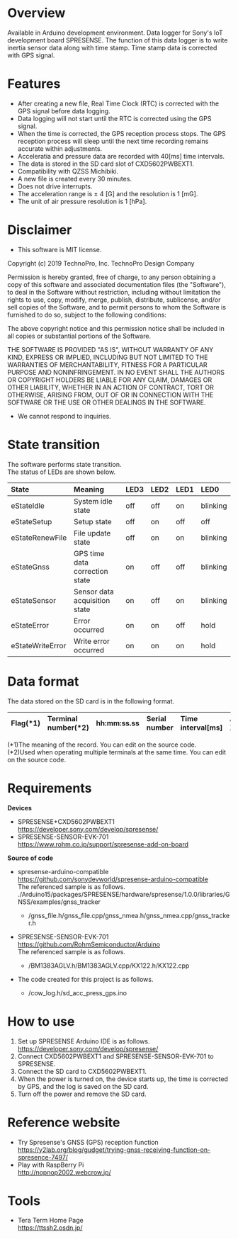 # Overview
Available in Arduino development environment.
Data logger for Sony's IoT development board SPRESENSE.
The function of this data logger is to write inertia sensor data along with time stamp. Time stamp data is corrected with GPS signal.

# Features
* After creating a new file, Real Time Clock (RTC) is corrected with the GPS signal before data logging.
* Data logging will not start until the RTC is corrected using the GPS signal.
* When the time is corrected, the GPS reception process stops. The GPS reception process will sleep until the next time recording remains accurate within adjustments.
* Acceleratia and pressure data are recorded with 40[ms] time intervals.
* The data is stored in the SD card slot of CXD5602PWBEXT1.
* Compatibility with QZSS Michibiki.
* A new file is created every 30 minutes.
* Does not drive interrupts.
* The acceleration range is ± 4 [G] and the resolution is 1 [mG].
* The unit of air pressure resolution is 1 [hPa].

# Disclaimer
* This software is MIT license.  

Copyright (c) 2019 TechnoPro, Inc. TechnoPro Design Company  

Permission is hereby granted, free of charge, to any person obtaining a copy
of this software and associated documentation files (the "Software"), to deal
in the Software without restriction, including without limitation the rights
to use, copy, modify, merge, publish, distribute, sublicense, and/or sell
copies of the Software, and to permit persons to whom the Software is
furnished to do so, subject to the following conditions:

The above copyright notice and this permission notice shall be included in all
copies or substantial portions of the Software.

THE SOFTWARE IS PROVIDED "AS IS", WITHOUT WARRANTY OF ANY KIND, EXPRESS OR
IMPLIED, INCLUDING BUT NOT LIMITED TO THE WARRANTIES OF MERCHANTABILITY,
FITNESS FOR A PARTICULAR PURPOSE AND NONINFRINGEMENT. IN NO EVENT SHALL THE
AUTHORS OR COPYRIGHT HOLDERS BE LIABLE FOR ANY CLAIM, DAMAGES OR OTHER
LIABILITY, WHETHER IN AN ACTION OF CONTRACT, TORT OR OTHERWISE, ARISING FROM,
OUT OF OR IN CONNECTION WITH THE SOFTWARE OR THE USE OR OTHER DEALINGS IN THE
SOFTWARE.

* We cannot respond to inquiries.

# State transition
The software performs state transition.  
The status of LEDs are shown below.

| State | Meaning | LED3 | LED2 | LED1 | LED0 |
|:---|:---|:---|:---|:---|:---|
| eStateIdle | System idle state | off | off | on | blinking |
| eStateSetup | Setup state | off | on | off | off |
| eStateRenewFile | File update state | off | on | on | blinking |
| eStateGnss | GPS time data correction state | on | off | off | blinking |
| eStateSensor | Sensor data acquisition state | on | off | on | blinking |
| eStateError | Error occurred | on | on | off | hold |
| eStateWriteError | Write error occurred | on | on | on | hold |

# Data format
The data stored on the SD card is in the following format.  

| Flag(*1) | Terminal number(*2) | hh:mm:ss.ss | Serial number | Time interval[ms] | Acc-X[G] | Acc-Y[G] | Acc-Z[G] | Barometric pressure[hPa] |
|:---|:---|:---|:---|:---|:---|:---|:---|:---|

(*1)The meaning of the record. You can edit on the source code.  
(*2)Used when operating multiple terminals at the same time. You can edit on the source code.  

# Requirements
**Devices**
* SPRESENSE+CXD5602PWBEXT1  
https://developer.sony.com/develop/spresense/
* SPRESENSE-SENSOR-EVK-701  
https://www.rohm.co.jp/support/spresense-add-on-board

**Source of code**
* spresense-arduino-compatible  
https://github.com/sonydevworld/spresense-arduino-compatible  
The referenced sample is as follows.  
./Arduino15/packages/SPRESENSE/hardware/spresense/1.0.0/libraries/GNSS/examples/gnss_tracker  
  * /gnss_file.h/gnss_file.cpp/gnss_nmea.h/gnss_nmea.cpp/gnss_tracker.h

* SPRESENSE-SENSOR-EVK-701  
https://github.com/RohmSemiconductor/Arduino  
The referenced sample is as follows.  
  * /BM1383AGLV.h/BM1383AGLV.cpp/KX122.h/KX122.cpp

* The code created for this project is as follows.  
  * /cow_log.h/sd_acc_press_gps.ino

# How to use
1. Set up SPRESENSE Arduino IDE is as follows.  
https://developer.sony.com/develop/spresense/  
1. Connect CXD5602PWBEXT1 and SPRESENSE-SENSOR-EVK-701 to SPRESENSE.  
1. Connect the SD card to CXD5602PWBEXT1.  
1. When the power is turned on, the device starts up, the time is corrected by GPS, and the log is saved on the SD card.  
1. Turn off the power and remove the SD card.  

# Reference website
* Try Spresense's GNSS (GPS) reception function  
https://y2lab.org/blog/gudget/trying-gnss-receiving-function-on-spresence-7497/
* Play with RaspBerry Pi  
http://nopnop2002.webcrow.jp/

# Tools
* Tera Term Home Page  
https://ttssh2.osdn.jp/
